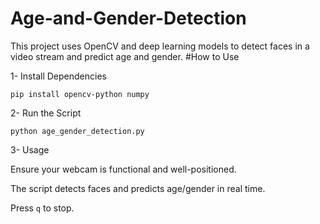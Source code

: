 # Age-and-Gender-Detection
This project uses OpenCV and deep learning models to detect faces in a video stream and predict age and gender.
#How to Use

1- Install Dependencies

```pip install opencv-python numpy```

2- Run the Script

```python age_gender_detection.py```

3- Usage

Ensure your webcam is functional and well-positioned.

The script detects faces and predicts age/gender in real time.

Press ```q``` to stop.
